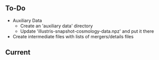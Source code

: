 ## To-Do ##
-   Auxiliary Data
    -   Create an 'auxiliary data' directory
    -   Update 'illustris-snapshot-cosmology-data.npz' and put it there
-   Create intermediate files with lists of mergers/details files


## Current ##

